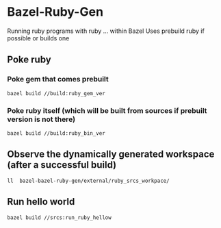 # Bazel-Ruby-Gen
Running ruby programs with ruby ... within Bazel
Uses prebuild ruby if possible or builds one

## Poke ruby
### Poke gem that comes prebuilt
`bazel build //build:ruby_gem_ver`

### Poke ruby itself (which will be built from sources if prebuilt version is not there)
`bazel build //build:ruby_bin_ver`

## Observe the dynamically generated workspace (after a successful build)
`ll  bazel-bazel-ruby-gen/external/ruby_srcs_workpace/`

## Run hello world
`bazel build //srcs:run_ruby_hellow`
